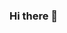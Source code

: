 ### Hi there 👋

<!--
**Booze33/Booze33** is a ✨ _special_ ✨ repository because its `README.md` (this file) appears on your GitHub profile.

- 🔭 I’m a Software Engineer  💻
- 📫 How to reach me: <a href="mailto:ttisloh@gmail.com.com" target="_blank">
- Currently studing at  [Microverse](https://www.microverse.org) 💻

[![Top Langs](https://github-readme-stats.vercel.app/api/top-langs/?username=Booze33&layout=compact&langs_count=8)](https://github.com/Booze33/github-readme-stats)

